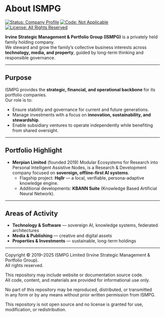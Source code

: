 # About ISMPG

[![Status: Company Profile](https://img.shields.io/badge/status-Company%20Profile-informational)]()
[![Code: Not Applicable](https://img.shields.io/badge/code-Not%20Applicable-lightgrey)]()
[![License: All Rights Reserved](https://img.shields.io/badge/license-All%20Rights%20Reserved-red)]()


**Irvine Strategic Management & Portfolio Group (ISMPG)** is a privately held family holding company.  
We steward and grow the family’s collective business interests across **technology, media, and property**, guided by long-term thinking and responsible governance.  

---

## Purpose

ISMPG provides the **strategic, financial, and operational backbone** for its portfolio companies.  
Our role is to:  

- Ensure stability and governance for current and future generations.  
- Manage investments with a focus on **innovation, sustainability, and stewardship**.  
- Enable subsidiary ventures to operate independently while benefiting from shared oversight.  

---

## Portfolio Highlight

- **Merpian Limited** (founded 2019)
  Modular Ecosystems for Research into Personal Intelligent Assistive Nodes, is a Research & Development company focused on **sovereign, offline-first AI systems**.  
  - Flagship project: **Hqllr** — a local, verifiable, persona-adaptive knowledge engine.  
  - Additional developments: **KBANN Suite** (Knowledge Based Artificial Neural Network).  

---

## Areas of Activity

- **Technology & Software** — sovereign AI, knowledge systems, federated architectures  
- **Media & Publishing** — creative and digital assets  
- **Properties & Investments** — sustainable, long-term holdings


---

Copyright © 2019–2025 ISMPG Limited (Irvine Strategic Management & Portfolio Group).  
All rights reserved.

This repository may include website or documentation source code.  
All code, content, and materials are provided for informational use only.  

No part of this repository may be reproduced, distributed, or transmitted  
in any form or by any means without prior written permission from ISMPG.  

This repository is not open source and no license is granted for use,  
modification, or redistribution.  

<!--
For enquiries, please contact: enquiries@ismpg.com


<!--
**ISMPG/ISMPG** is a ✨ _special_ ✨ repository because its `README.md` (this file) appears on your GitHub profile.

Here are some ideas to get you started:

- 🔭 I’m currently working on ...
- 🌱 I’m currently learning ...
- 👯 I’m looking to collaborate on ...
- 🤔 I’m looking for help with ...
- 💬 Ask me about ...
- 📫 How to reach me: ...
- 😄 Pronouns: ...
- ⚡ Fun fact: ...
-->
